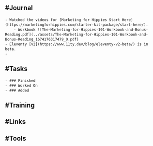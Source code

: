 ## #Journal
	- Watched the videos for [Marketing for Hippies Start Here](https://marketingforhippies.com/starter-kit-package/start-here/).
		- Workbook ![The-Marketing-for-Hippies-101-Workbook-and-Bonus-Reading.pdf](../assets/The-Marketing-for-Hippies-101-Workbook-and-Bonus-Reading_1674176317479_0.pdf)
	- Eleventy [v2](https://www.11ty.dev/blog/eleventy-v2-beta/) is in beta.
	-
## #Tasks
	- ### Finished
	- ### Worked On
	- ### Added
## #Training
## #Links
## #Tools